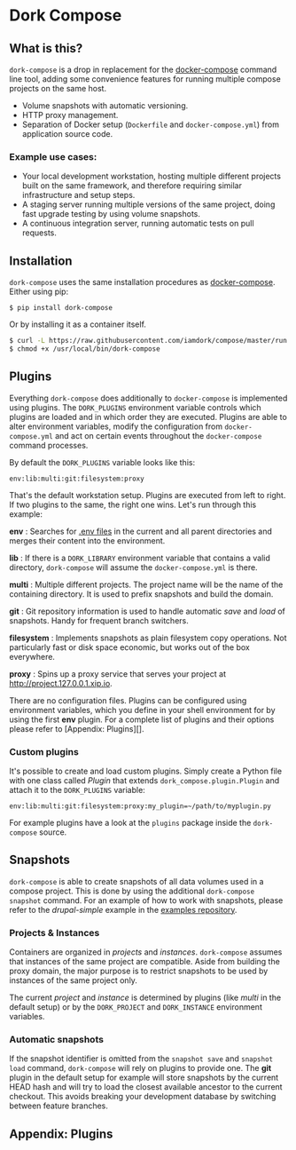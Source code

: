 # Dork Compose

## What is this?
`dork-compose` is a drop in replacement for the [docker-compose] command line tool, adding some convenience features for running multiple compose projects on the same host.

- Volume snapshots with automatic versioning.
- HTTP proxy management.
- Separation of Docker setup (`Dockerfile` and `docker-compose.yml`)
  from application source code.

### Example use cases:
- Your local development workstation, hosting multiple different projects built on the same framework, and therefore requiring similar infrastructure and setup steps.
- A staging server running multiple versions of the same project, doing fast upgrade testing by using volume snapshots.
- A continuous integration server, running automatic tests on pull requests.


## Installation
`dork-compose` uses the same installation procedures as
[docker-compose].
Either using pip:
```
$ pip install dork-compose
```

Or by installing it as a container itself.

```bash
$ curl -L https://raw.githubusercontent.com/iamdork/compose/master/run.sh > /usr/local/bin/dork-compose
$ chmod +x /usr/local/bin/dork-compose
```

## Plugins

Everything `dork-compose` does additionally to `docker-compose` is implemented using plugins. The `DORK_PLUGINS` environment variable controls which plugins are loaded and in which order they are executed. Plugins are able to alter environment variables, modify the configuration from `docker-compose.yml` and act on certain events throughout the `docker-compose` command processes.

By default the `DORK_PLUGINS` variable looks like this:

```
env:lib:multi:git:filesystem:proxy
```

That's the default workstation setup. Plugins are executed from left to right. If two plugins to the same, the right one wins.
Let's run through this example:

**env**
:   Searches for [.env files][env] in the current and all parent directories and merges their content into the environment.

**lib**
:   If there is a `DORK_LIBRARY` environment variable that contains a valid directory, `dork-compose` will assume the `docker-compose.yml` is there.

**multi**
:   Multiple different projects. The project name will be the name of the containing directory. It is used to prefix snapshots and build the domain.

**git**
:   Git repository information is used to handle automatic *save* and *load* of snapshots. Handy for frequent branch switchers.

**filesystem**
:   Implements snapshots as plain filesystem copy operations. Not particularly fast or disk space economic, but works out of the box everywhere.

**proxy**
:   Spins up a proxy service that serves your project at http://project.127.0.0.1.xip.io.

There are no configuration files. Plugins can be configured using environment variables, which you define in your shell environment for by using the first **env** plugin. For a complete list of plugins and their options please refer to [Appendix: Plugins][].


### Custom plugins

It's possible to create and load custom plugins. Simply create a Python file with one class called *Plugin* that extends `dork_compose.plugin.Plugin` and attach it to the `DORK_PLUGINS` variable:

```
env:lib:multi:git:filesystem:proxy:my_plugin=~/path/to/myplugin.py
```

For example plugins have a look at the `plugins` package inside the `dork-compose` source.

## Snapshots

`dork-compose` is able to create snapshots of all data volumes used in a compose project. This is done by using the additional `dork-compose snapshot` command.
For an example of how to work with snapshots, please refer to the *drupal-simple* example in the [examples repository](https://github.com/iamdork/examples).

### Projects & Instances

Containers are organized in  *projects* and *instances*. `dork-compose` assumes that instances of the same project are compatible. Aside from building the proxy domain, the major purpose is to restrict snapshots to be used by instances of the same project only.

The current *project* and *instance* is determined by plugins (like *multi* in the default setup) or by the `DORK_PROJECT` and `DORK_INSTANCE` environment variables.

### Automatic snapshots

If the snapshot identifier is omitted from the `snapshot save` and `snapshot load` command, `dork-compose` will rely on plugins to provide one. The **git** plugin in the default setup for example will store snapshots by the current HEAD hash and will try to load the closest available ancestor to the current checkout. This avoids breaking your development database by switching between feature branches.

## Appendix: Plugins

[docker-compose]: https://docs.docker.com/compose/
[env]: https://docs.docker.com/compose/compose-file/#env-file
